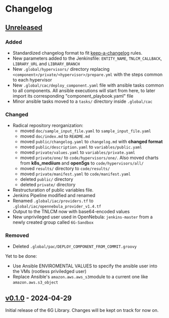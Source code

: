 # Changelog

## [Unreleased]

### Added

- Standardized changelog format to fit [keep-a-changelog](https://github.com/olivierlacan/keep-a-changelog/blob/main/CHANGELOG.md) rules.
- New parameters added to the Jenkinsfile: `ENTITY_NAME`, `TNLCM_CALLBACK`, `LIBRARY_URL` and `LIBRARY_BRANCH`
- New `.global/hypervisors/` directory replacing `<component>/private/<hypervisor>/prepare.yml` with the steps common to each hypervisor
- New `.global/cac/deploy_component.yaml` file with ansible tasks common to all components.
All ansible executions will start from here, to later import its corresponding "component_playbook.yaml" file
- Minor ansible tasks moved to a `tasks/` directory inside `.global/cac`

### Changed

- Radical repository reorganization:
    - moved `doc/sample_input_file.yaml` to `sample_input_file.yaml`
    - moved `doc/index.md` to `README.md`
    - moved `public/changelog.yaml` to `changelog.md` with **changed format**
    - moved `public/description.yaml` to `variables/public.yaml`
    - moved `private/values.yaml` to `variables/private.yaml`
    - moved `private/one/` to `code/hypervisors/one/`. Also moved charts from **k8s_mediium** and **open5gs** to `code/hypervisors/all/`
    - moved `results/` directory to `code/results/`
    - moved `private/manifest.yaml` to `code/manifest.yaml`
    - deleted `public/` directory
    - deleted `private/` directory
- Restructuration of public variables file.
- Jenkins Pipeline modified and renamed
- Renamed `.global/iac/providers.tf` to `.global/iac/opennebula_provider_v1.4.tf`
- Output to the TNLCM now with base64-encoded values
- New unprivileged user used in OpenNebula: `jenkins-master` from a newly created group called `6G-Sandbox`


### Removed
- Deleted `.global/pac/DEPLOY_COMPONENT_FROM_COMMIT.groovy`





Yet to be done:
- Use Ansible ENVIROMENTAL VALUES to specify the ansible user into the VMs (rootless priviledged user)
- Replace Ansible's `amazon.aws.aws_s3`module to a current one like `amazon.aws.s3_object`




## [v0.1.0] - 2024-04-29

Initial release of the 6G Library. Changes will be kept on track for now on.


<!-- Change latest version value at every release -->
[unreleased]: https://github.com/6G-SANDBOX/6G-Library/compare/v0.1.0...HEAD
<!--
Format for next release
[v0.1.1]: https://github.com/6G-SANDBOX/6G-Library/compare/v0.1.0...v0.1.1
-->
[v0.1.0]: https://github.com/6G-SANDBOX/6G-Library/releases/tag/v0.1.0


<!--
FIELDS PER VERSION:

### Added

- New features

### Changed

- Changes in existing functionality

### Deprecated

- Soon-to-be removed features

### Removed

- Removed features

### Fixed

- Bug fixes

### Security

- Vulnerability warnings
-->